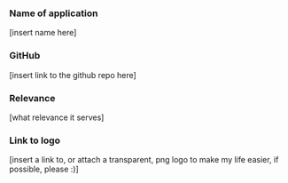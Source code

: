 ### Name of application

[insert name here]

### GitHub

[insert link to the github repo here]

### Relevance

[what relevance it serves]

### Link to logo

[insert a link to, or attach a transparent, png logo to make my life easier, if possible, please :)]
